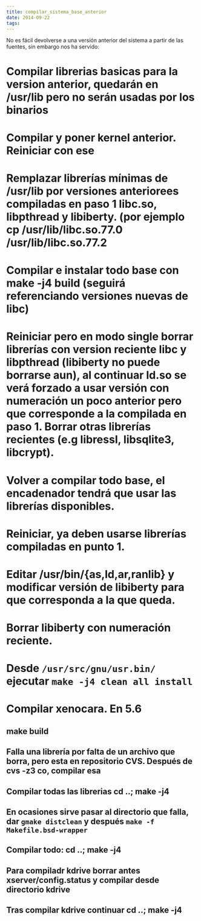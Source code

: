 ```yaml
---
title: compilar_sistema_base_anterior
date: 2014-09-22
tags:
---
```

No es fácil devolverse a una versión anterior del sistema a partir de las fuentes, sin embargo nos ha servido:


# Compilar librerias basicas para la version anterior, quedarán en /usr/lib pero no serán usadas por los binarios 
# Compilar y poner kernel anterior. Reiniciar con ese
# Remplazar librerías mínimas de /usr/lib por versiones anteriorees compiladas en paso 1  libc.so, libpthread y libiberty.   (por ejemplo cp /usr/lib/libc.so.77.0 /usr/lib/libc.so.77.2
# Compilar e instalar todo base con make -j4 build (seguirá referenciando versiones nuevas de libc)
# Reiniciar pero en modo single borrar librerías con version reciente libc y libpthread (libiberty no puede borrarse aun), al continuar ld.so se verá forzado a usar versión con numeración un poco anterior pero que corresponde a la compilada en paso 1. Borrar otras librerías recientes (e.g libressl, libsqlite3, libcrypt).
# Volver a compilar todo base, el encadenador tendrá que usar las librerías disponibles.  
# Reiniciar, ya deben usarse librerías compiladas en punto 1. 
# Editar /usr/bin/{as,ld,ar,ranlib}  y modificar versión de libiberty para que corresponda a la que queda.
# Borrar libiberty con numeración reciente.
# Desde ```/usr/src/gnu/usr.bin/``` ejecutar ```make -j4 clean all install```
# Compilar xenocara. En 5.6
## make build
## Falla una librería por falta de un archivo que borra, pero esta en repositorio CVS. Después de cvs -z3 co, compilar esa
## Compilar todas las librerias cd ..; make -j4
## En ocasiones sirve pasar al directorio que falla, dar ```gmake distclean``` y después ```make -f Makefile.bsd-wrapper```
## Compilar todo: cd ..; make -j4
## Para compiladr kdrive borrar antes xserver/config.status y compilar desde directorio kdrive
## Tras compilar kdrive continuar cd ..; make -j4



